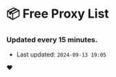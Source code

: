 # :package: Free Proxy List
### Updated every 15 minutes.

- Last updated: `2024-09-13 19:05`

:heart:
